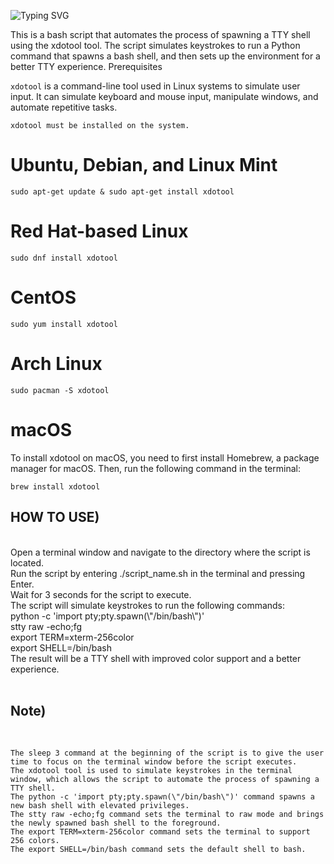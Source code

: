 ![Typing SVG](https://readme-typing-svg.herokuapp.com?font=Fira+Code&pause=1000&width=435&size=35&lines=Python-auto-upgrade)
<br>

This is a bash script that automates the process of spawning a TTY shell using the xdotool tool. The script simulates keystrokes to run a Python command that spawns a bash shell, and then sets up the environment for a better TTY experience.
Prerequisites

`xdotool` is a command-line tool used in Linux systems to simulate user input. It can simulate keyboard and mouse input, manipulate windows, and automate repetitive tasks.</br>
  
  
    xdotool must be installed on the system.
# Ubuntu, Debian, and Linux Mint

   `sudo apt-get update & sudo apt-get install xdotool`

# Red Hat-based Linux

   `sudo dnf install xdotool`

# CentOS

   `sudo yum install xdotool`

# Arch Linux

   `sudo pacman -S xdotool`

# macOS

To install xdotool on macOS, you need to first install Homebrew, a package manager for macOS. Then, run the following command in the terminal:

   `brew install xdotool`

## HOW TO USE)

<br>
    Open a terminal window and navigate to the directory where the script is located.</br>
    Run the script by entering ./script_name.sh in the terminal and pressing Enter.</br>
    Wait for 3 seconds for the script to execute.</br>
    The script will simulate keystrokes to run the following commands:</br>
        python -c 'import pty;pty.spawn(\"/bin/bash\")'</br>
        stty raw -echo;fg</br>
        export TERM=xterm-256color</br>
        export SHELL=/bin/bash</br>
    The result will be a TTY shell with improved color support and a better experience.</br>
<br>

## Note)

<br>

    The sleep 3 command at the beginning of the script is to give the user time to focus on the terminal window before the script executes.
    The xdotool tool is used to simulate keystrokes in the terminal window, which allows the script to automate the process of spawning a TTY shell.
    The python -c 'import pty;pty.spawn(\"/bin/bash\")' command spawns a new bash shell with elevated privileges.
    The stty raw -echo;fg command sets the terminal to raw mode and brings the newly spawned bash shell to the foreground.
    The export TERM=xterm-256color command sets the terminal to support 256 colors.
    The export SHELL=/bin/bash command sets the default shell to bash.
